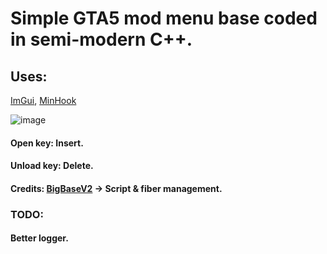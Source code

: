 # Simple GTA5 mod menu base coded in semi-modern C++.
## Uses:
[ImGui](https://github.com/ocornut/imgui), 
[MinHook](https://github.com/TsudaKageyu/minhook)

![image](https://github.com/MarkEcza/syGTABase/assets/85032105/3c305e7d-4fcd-4199-ac70-d3e2548fe5f2)

#### Open key: Insert.
#### Unload key: Delete.

#### Credits: [BigBaseV2](https://github.com/Pocakking/BigBaseV2) -> Script & fiber management.


### TODO:
#### Better logger.
